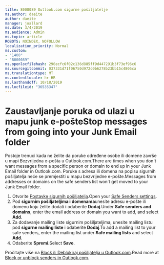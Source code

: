 ```yaml
---
title: 8000089 Outlook.com sigurne pošiljatelje
ms.author: daeite
author: daeite
manager: joallard
ms.date: 3/4/2019
ms.audience: Admin
ms.topic: article
ROBOTS: NOINDEX, NOFOLLOW
localization_priority: Normal
ms.custom:
- "1400"
- "8000089"
ms.openlocfilehash: 296ecfc6f02c136d885ff9d447291b3f73ef96c6
ms.sourcegitcommit: 037331d71f06750d972c0b6278b23bb15c4806ca
ms.translationtype: MT
ms.contentlocale: hr-HR
ms.lasthandoff: 10/18/2019
ms.locfileid: "36535347"
---
```

# <a name="stop-messages-from-going-into-your-junk-email-folder"></a><span data-ttu-id="5d433-102">Zaustavljanje poruka od ulazi u mapu junk e-pošte</span><span class="sxs-lookup"><span data-stu-id="5d433-102">Stop messages from going into your Junk Email folder</span></span>

<span data-ttu-id="5d433-103">Postoje trenuci kada ne želite da poruke određene osobe ili domene završe u mapi Bezvrijedna e-pošta u Outlook.com.</span><span class="sxs-lookup"><span data-stu-id="5d433-103">There are times when you don't want messages from a specific person or domain to end up in your Junk Email folder in Outlook.com.</span></span> <span data-ttu-id="5d433-104">Poruke s adresa ili domena na popisu sigurnih pošiljatelja neće se premjestiti u mapu bezvrijedne e-pošte.</span><span class="sxs-lookup"><span data-stu-id="5d433-104">Messages from addresses or domains on the safe senders list won't get moved to your Junk Email folder.</span></span>

1. <span data-ttu-id="5d433-105">Otvorite [Postavke sigurnih pošiljatelja](https://go.microsoft.com/fwlink/?linkid=2035804).</span><span class="sxs-lookup"><span data-stu-id="5d433-105">Open your [Safe Senders settings](https://go.microsoft.com/fwlink/?linkid=2035804).</span></span>
2. <span data-ttu-id="5d433-106">Pod **sigurnim pošiljateljima i domenama**unesite adresu e-pošte ili domenu koju želite dodati i odaberite **Dodaj**.</span><span class="sxs-lookup"><span data-stu-id="5d433-106">Under **Safe senders and domains**, enter the email address or domain you want to add, and select **Add**.</span></span>
3. <span data-ttu-id="5d433-107">Za dodavanje mailing liste sigurnim pošiljateljima, unesite mailing listu pod **sigurne mailing liste** i odaberite **Dodaj**.</span><span class="sxs-lookup"><span data-stu-id="5d433-107">To add a mailing list to your safe senders, enter the mailing list under **Safe mailing lists** and select **Add**.</span></span>
4. <span data-ttu-id="5d433-108">Odaberite **Spremi**.</span><span class="sxs-lookup"><span data-stu-id="5d433-108">Select **Save**.</span></span>

<span data-ttu-id="5d433-109">Pročitajte više na [Block ili Deblokiraj pošiljatelja u Outlook.com](https://support.office.com/article/afba1c94-77bb-4f50-8b85-057cf52f4d5e?wt.mc_id=Office_Outlook_com_Alchemy).</span><span class="sxs-lookup"><span data-stu-id="5d433-109">Read more at [Block or unblock senders in Outlook.com](https://support.office.com/article/afba1c94-77bb-4f50-8b85-057cf52f4d5e?wt.mc_id=Office_Outlook_com_Alchemy).</span></span>